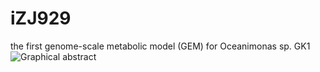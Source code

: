 # iZJ929
the first genome-scale metabolic model (GEM) for Oceanimonas sp. GK1
![Graphical abstract](https://github.com/user-attachments/assets/53650b22-9f9e-4c3b-b6a7-862b6cfe0885)
